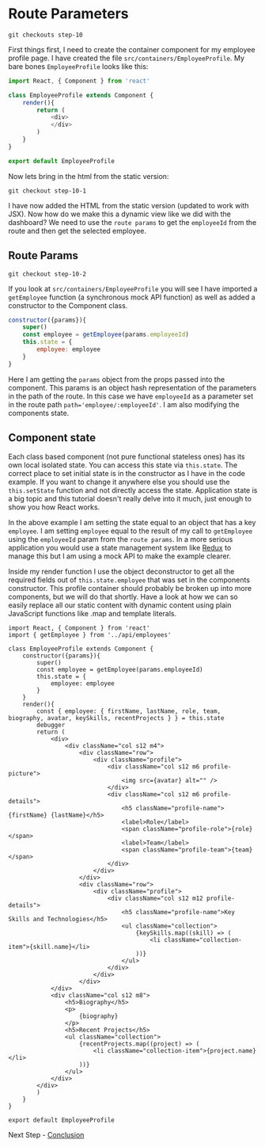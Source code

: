 # Route Parameters

```
git checkouts step-10
```

First things first, I need to create the container component for my employee profile page. I have created
the file `src/containers/EmployeeProfile`. My bare bones `EmployeeProfile` looks like this:

``` javascript
import React, { Component } from 'react'

class EmployeeProfile extends Component {
    render(){
        return (
            <div>
            </div>
        )
    }
}

export default EmployeeProfile
```

Now lets bring in the html from the static version:

```
git checkout step-10-1
```

I have now added the HTML from the static version (updated to work with JSX). Now how do we make this a dynamic view like
we did with the dashboard? We need to use the `route params` to get the `employeeId` from the route and then get the selected employee.

## Route Params

```
git checkout step-10-2
```

If you look at `src/containers/EmployeeProfile` you will see I have imported a `getEmployee` function (a synchronous mock API function)
as well as added a constructor to the Component class.

``` javascript
constructor({params}){
    super()
    const employee = getEmployee(params.employeeId)
    this.state = {
        employee: employee
    }
}
```

Here I am getting the `params` object from the props passed into the component. This params is an object hash representation
of the parameters in the path of the route. In this case we have `employeeId` as a parameter set in the route path `path='employee/:employeeId'`. I am
also modifying the components state.

## Component state

Each class based component (not pure functional stateless ones) has its own local isolated state. You can access this state via `this.state`. The correct place to set initial
state is in the constructor as I have in the code example. If you want to change it anywhere else you should use the `this.setState` function and not directly access the state. Application
state is a big topic and this tutorial doesn't really delve into it much, just enough to show you how React works.

In the above example I am setting the state equal to an object that has a key `employee`. I am setting `employee` equal to the result of my call to `getEmployee` using the `employeeId` param
 from the `route params`. In a more serious application you would use a state management system like [Redux](https://github.com/reactjs/redux) to manage this but I am using a mock API to make the example clearer.

Inside my render function I use the object deconstructor to get all the required fields out of `this.state.employee` that was set in the components constructor. This profile 
container should probably be broken up into more components, but we will do that shortly. Have a look at how we can so easily replace all our static content with dynamic content
using plain JavaScript functions like .map and template literals.

```
import React, { Component } from 'react'
import { getEmployee } from '../api/employees'

class EmployeeProfile extends Component {
    constructor({params}){
        super()
        const employee = getEmployee(params.employeeId)
        this.state = {
            employee: employee
        }
    }
    render(){
        const { employee: { firstName, lastName, role, team, biography, avatar, keySkills, recentProjects } } = this.state
        debugger
        return (
            <div>
                <div className="col s12 m4">
                    <div className="row">
                        <div className="profile">
                            <div className="col s12 m6 profile-picture">
                                <img src={avatar} alt="" />
                            </div>
                            <div className="col s12 m6 profile-details">
                                <h5 className="profile-name">{firstName} {lastName}</h5>
                                <label>Role</label>
                                <span className="profile-role">{role}</span>
                                <label>Team</label>
                                <span className="profile-team">{team}</span>
                            </div>
                        </div>           
                    </div>
                    <div className="row">
                        <div className="profile">
                            <div className="col s12 m12 profile-details">
                                <h5 className="profile-name">Key Skills and Technologies</h5>
                                <ul className="collection">
                                    {keySkills.map((skill) => (
                                        <li className="collection-item">{skill.name}</li>
                                    ))}
                                </ul>
                            </div>
                        </div>           
                    </div>
            </div>
            <div className="col s12 m8">
                <h5>Biography</h5>
                <p>
                    {biography}
                </p>
                <h5>Recent Projects</h5>
                <ul className="collection">
                    {recentProjects.map((project) => (
                        <li className="collection-item">{project.name}</li>
                    ))}
                </ul>
            </div>
        </div>
        )
    }
}

export default EmployeeProfile
```

Next Step - [Conclusion](11-Conclusion.md)